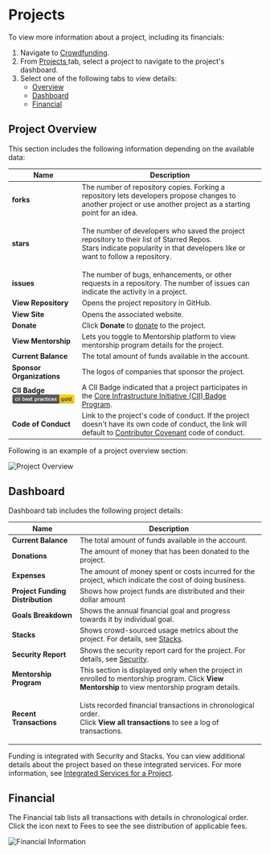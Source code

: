 # Projects

To view more information about a project, including its financials:

1. Navigate to [Crowdfunding](https://crowdfunding.lfx.linuxfoundation.org).
2. From [Projects ](./#Dashboard-ProjectsandMentorships)tab, select a project to navigate to the project's dashboard.
3. Select one of the following tabs to view details:
   * [Overview](projects.md#ProjectsandMentorships-Overview)
   * [Dashboard](projects.md#dashboard)
   * [Financial](projects.md#ProjectsandMentorships-Financial)

## Project Overview <a href="#projectsandmentorships-overview" id="projectsandmentorships-overview"></a>

This section includes the following information depending on the available data:

| Name                                                                                               | Description                                                                                                                                                                                                                    |
| -------------------------------------------------------------------------------------------------- | ------------------------------------------------------------------------------------------------------------------------------------------------------------------------------------------------------------------------------ |
| **forks**                                                                                          | The number of repository copies. Forking a repository lets developers propose changes to another project or use another project as a starting point for an idea.                                                               |
| **stars**                                                                                          | <p>The number of developers who saved the project repository to their list of Starred Repos.<br>Stars indicate popularity in that developers like or want to follow a repository.</p>                                          |
| **issues**                                                                                         | The number of bugs, enhancements, or other requests in a repository. The number of issues can indicate the activity in a project.                                                                                              |
| **View Repository**                                                                                | Opens the project repository in GitHub.                                                                                                                                                                                        |
| **View Site**                                                                                      | Opens the associated website.                                                                                                                                                                                                  |
| **Donate**                                                                                         | Click **Donate** to [donate](../donate-sponsor/) to the project.                                                                                                                                                               |
| **View Mentorship**                                                                                | Lets you toggle to Mentorship platform to view mentorship program details for the project.                                                                                                                                     |
| **Current Balance**                                                                                | The total amount of funds available in the account.                                                                                                                                                                            |
| **Sponsor Organizations**                                                                          | The logos of companies that sponsor the project.                                                                                                                                                                               |
| **CII Badge** ![](<../../.gitbook/assets/7418513 (1) (2) (2) (2) (2) (1) (1) (1) (1) (1) (1).png>) | A CII Badge indicated that a project participates in the [Core Infrastructure Initiative (CII) Badge Program](https://www.coreinfrastructure.org/programs/badge-program/).                                                     |
| **Code of Conduct**                                                                                | Link to the project's code of conduct. If the project doesn't have its own code of conduct, the link will default to [Contributor Covenant](https://www.contributor-covenant.org/version/1/4/code-of-conduct) code of conduct. |

Following is an example of a project overview section:

![Project Overview](<../../.gitbook/assets/project overview (1).png>)

## Dashboard

Dashboard tab includes the following project details:

| Name                             | Description                                                                                                                                                             |
| -------------------------------- | ----------------------------------------------------------------------------------------------------------------------------------------------------------------------- |
| **Current Balance**              | The total amount of funds available in the account.                                                                                                                     |
| **Donations**                    | The amount of money that has been donated to the project.                                                                                                               |
| **Expenses**                     | The amount of money spent or costs incurred for the project, which indicate the cost of doing business.                                                                 |
| **Project Funding Distribution** | Shows how project funds are distributed and their dollar amount                                                                                                         |
| **Goals Breakdown**              | Shows the annual financial goal and progress towards it by individual goal.                                                                                             |
| **Stacks**                       | Shows crowd-sourced usage metrics about the project. For details, see [Stacks](integrated-services-for-a-project.md#IntegratedServicesforaProject-Stacks).              |
| **Security Report**              | Shows the security report card for the project. For details, see [Security](integrated-services-for-a-project.md#IntegratedServicesforaProject-VulnerabilityDetection). |
| **Mentorship Program**           | This section is displayed only when the project in enrolled to mentorship program. Click **View Mentorship** to view mentorship program details.                        |
| **Recent Transactions**          | <p>Lists recorded financial transactions in chronological order.<br>Click <strong>View all transactions</strong> to see a log of transactions.</p>                      |

Funding is integrated with Security and Stacks. You can view additional details about the project based on these integrated services. For more information, see [Integrated Services for a Project](integrated-services-for-a-project.md).

## Financial <a href="#projectsandmentorships-financial" id="projectsandmentorships-financial"></a>

The Financial tab lists all transactions with details in chronological order. Click the icon next to Fees to see the see distribution of applicable fees.

![Financial Information](<../../.gitbook/assets/financial information.png>)

